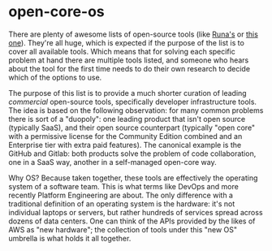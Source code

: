 # open-core-os

There are plenty of awesome lists of open-source tools (like [Runa's](https://github.com/RunaCapital/awesome-oss-alternatives) or [this one](https://github.com/sereneblue/awesome-oss)). They're all huge, which is expected if the purpose of the list is to cover all available tools. Which means that for solving each specific problem at hand there are multiple tools listed, and someone who hears about the tool for the first time needs to do their own research to decide which of the options to use.

The purpose of this list is to provide a much shorter curation of leading _commercial_ open-source tools, specifically developer infrastructure tools. The idea is based on the following observation: for many common problems there is sort of a "duopoly": one leading product that isn't open source (typically SaaS), and their open source counterpart (typically "open core" with a permissive license for the Community Edition combined and an Enterprise tier with extra paid features). The canonical example is the GitHub and Gitlab: both products solve the problem of code collaboration, one in a SaaS way, another in a self-managed open-core way.

Why OS? Because taken together, these tools are effectively the operating system of a software team. This is what terms like DevOps and more recently Platform Engineering are about. The only difference with a traditional definition of an operating system is the hardware: it's not individual laptops or servers, but rather hundreds of services spread across dozens of data centers. One can think of the APIs provided by the likes of AWS as "new hardware"; the collection of tools under this "new OS" umbrella is what holds it all together.
